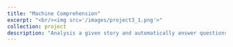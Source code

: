 ```yaml
---
title: "Machine Comprehension"
excerpt: "<br/><img src='/images/project3_1.png'>"
collection: project
description: "Analysis a given story and automatically answer questions based on the story"
---
```

<!--
Automatically select images which can form a panorama scene from a folder and generate all possible panorama images. Blending adjacent part of different images. Find common objects from different scenes and then stitch the images.

-->
